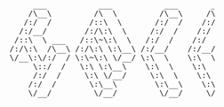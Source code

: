 <pre>

                     ___           ___           ___       ___       ___     
                    /\__\         /\  \         /\__\     /\__\     /\  \    
                   /:/  /        /::\  \       /:/  /    /:/  /    /::\  \   
                  /:/__/        /:/\:\  \     /:/  /    /:/  /    /:/\:\  \  
                 /::\  \ ___   /::\~\:\  \   /:/  /    /:/  /    /:/  \:\  \ 
                /:/\:\  /\__\ /:/\:\ \:\__\ /:/__/    /:/__/    /:/__/ \:\__\
                \/__\:\/:/  / \:\~\:\ \/__/ \:\  \    \:\  \    \:\  \ /:/  /
                     \::/  /   \:\ \:\__\    \:\  \    \:\  \    \:\  /:/  / 
                     /:/  /     \:\ \/__/     \:\  \    \:\  \    \:\/:/  /  
                    /:/  /       \:\__\        \:\__\    \:\__\    \::/  /   
                    \/__/         \/__/         \/__/     \/__/     \/__/    

</pre>